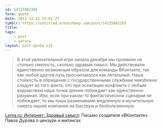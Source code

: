 ```yaml
---
id: 14125082285
form: quote
date: 2011-12-12 23:01:27
tumblr: https://untitled.urbansheep.com/post/14125082285
title: 
tags:
    - post
    - цитаты
layout: post-quote.njk
---
```


<blockquote>
В этой увлекательной игре начала декабря мы проявили не столько смелость, сколько здравый смысл. Мы действовали единственно возможным образом для команды ВКонтакте, так как любой другой путь просчитывался как летальный. Наша стойкость в обращении с государственными службами неизбежно следует из того факта, что при эскалации конфликта с любым ведомством наша точка зрения побеждает как единственно разумная. Или, если при каком-то фантастическом сценарии не побеждает, то мы лишь размениваем медленную и мучительную смерть нашей компании на быструю и безболезненную.
</blockquote>

<a href="http://lenta.ru/articles/2011/12/12/durov/">Lenta.ru: Интернет: Здравый смысл</a>: Письмо создателя «ВКонтакте» Павла Дурова о цензуре и митингах
